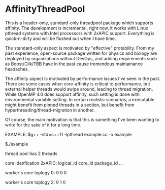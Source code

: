 AffinityThreadPool
==================

This is a header-only, standard-only threadpool package which supports affinity. The development is incremental, right now, it works with Linux pthread systems with Intel processors with 2xAPIC support. Everything is quick-n-dirty and will be flushed out when I have time.

The standard-only aspect is motivated by "effective" protability. From my past experience, open-source package written for physics and biology are deployed by organizations without DevOps, and adding requirements such as Boost/Cilk/TBB have in the past cause tremendous maintainance headaches.

The affinity aspect is motivated by performance issues I've seen in the past. There are some cases when core-affinity is critical to performance, but external helper threads would swipe around, leading to thread migration.  While OpenMP 4.0 does support affinity, such setting is done with environmental variable setting. In certain realistic scenarios, a executable might benefit from pinned threads in a section, but benefit from hyperthreading/thread-migration in another.

Of course, the main motivation is that this is something I've been wanting to write for the sake of it for a long time.

EXAMPLE:
$g++ -std=c++11 -lpthread example.cc -o example

$./example

thread pool has 2 threads

core idenfication 2xAPIC: logical_id core_id package_id ...

worker's core toplogy 0: 0 0 0

worker's core toplogy 2: 0 1 0
